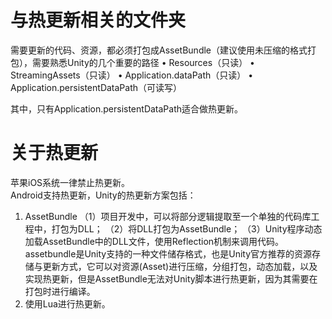 # 与热更新相关的文件夹
需要更新的代码、资源，都必须打包成AssetBundle（建议使用未压缩的格式打包），需要熟悉Unity的几个重要的路径
• Resources（只读）
• StreamingAssets（只读）
• Application.dataPath（只读）
• Application.persistentDataPath（可读写）

其中，只有Application.persistentDataPath适合做热更新。  


# 关于热更新
苹果iOS系统一律禁止热更新。   
Android支持热更新，Unity的热更新方案包括：
1. AssetBundle
（1）项目开发中，可以将部分逻辑提取至一个单独的代码库工程中，打包为DLL；
（2）将DLL打包为AssetBundle；
（3）Unity程序动态加载AssetBundle中的DLL文件，使用Reflection机制来调用代码。
assetbundle是Unity支持的一种文件储存格式，也是Unity官方推荐的资源存储与更新方式，它可以对资源(Asset)进行压缩，分组打包，动态加载，以及实现热更新，但是AssetBundle无法对Unity脚本进行热更新，因为其需要在打包时进行编译。
2. 使用Lua进行热更新。  